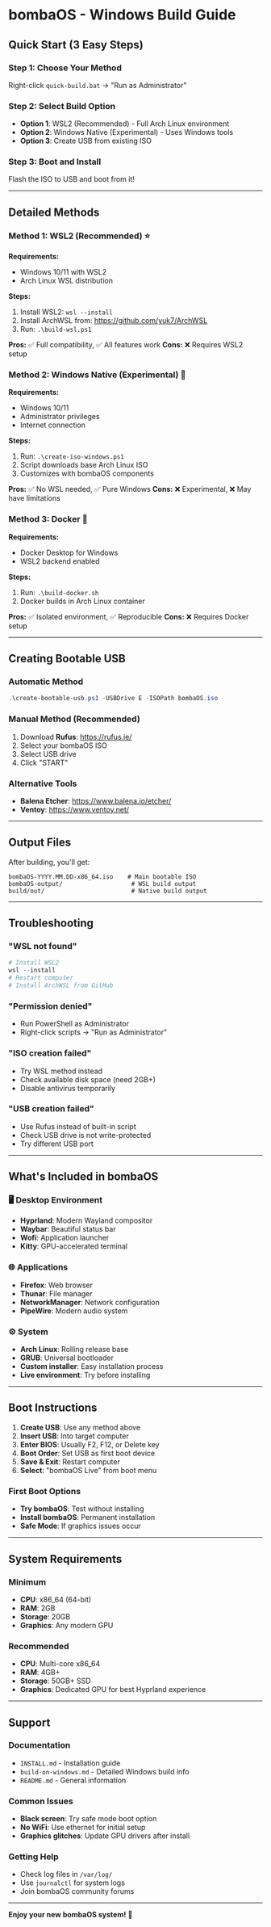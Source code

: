 # bombaOS - Windows Build Guide

## Quick Start (3 Easy Steps)

### Step 1: Choose Your Method
Right-click `quick-build.bat` → "Run as Administrator"

### Step 2: Select Build Option
- **Option 1**: WSL2 (Recommended) - Full Arch Linux environment
- **Option 2**: Windows Native (Experimental) - Uses Windows tools
- **Option 3**: Create USB from existing ISO

### Step 3: Boot and Install
Flash the ISO to USB and boot from it!

---

## Detailed Methods

### Method 1: WSL2 (Recommended) ⭐

**Requirements:**
- Windows 10/11 with WSL2
- Arch Linux WSL distribution

**Steps:**
1. Install WSL2: `wsl --install`
2. Install ArchWSL from: https://github.com/yuk7/ArchWSL
3. Run: `.\build-wsl.ps1`

**Pros:** ✅ Full compatibility, ✅ All features work
**Cons:** ❌ Requires WSL2 setup

### Method 2: Windows Native (Experimental) 🧪

**Requirements:**
- Windows 10/11
- Administrator privileges
- Internet connection

**Steps:**
1. Run: `.\create-iso-windows.ps1`
2. Script downloads base Arch Linux ISO
3. Customizes with bombaOS components

**Pros:** ✅ No WSL needed, ✅ Pure Windows
**Cons:** ❌ Experimental, ❌ May have limitations

### Method 3: Docker 🐳

**Requirements:**
- Docker Desktop for Windows
- WSL2 backend enabled

**Steps:**
1. Run: `.\build-docker.sh`
2. Docker builds in Arch Linux container

**Pros:** ✅ Isolated environment, ✅ Reproducible
**Cons:** ❌ Requires Docker setup

---

## Creating Bootable USB

### Automatic Method
```powershell
.\create-bootable-usb.ps1 -USBDrive E -ISOPath bombaOS.iso
```

### Manual Method (Recommended)
1. Download **Rufus**: https://rufus.ie/
2. Select your bombaOS ISO
3. Select USB drive
4. Click "START"

### Alternative Tools
- **Balena Etcher**: https://www.balena.io/etcher/
- **Ventoy**: https://www.ventoy.net/

---

## Output Files

After building, you'll get:
```
bombaOS-YYYY.MM.DD-x86_64.iso    # Main bootable ISO
bombaOS-output/                   # WSL build output
build/out/                        # Native build output
```

---

## Troubleshooting

### "WSL not found"
```powershell
# Install WSL2
wsl --install
# Restart computer
# Install ArchWSL from GitHub
```

### "Permission denied"
- Run PowerShell as Administrator
- Right-click scripts → "Run as Administrator"

### "ISO creation failed"
- Try WSL method instead
- Check available disk space (need 2GB+)
- Disable antivirus temporarily

### "USB creation failed"
- Use Rufus instead of built-in script
- Check USB drive is not write-protected
- Try different USB port

---

## What's Included in bombaOS

### 🖥️ Desktop Environment
- **Hyprland**: Modern Wayland compositor
- **Waybar**: Beautiful status bar
- **Wofi**: Application launcher
- **Kitty**: GPU-accelerated terminal

### 🌐 Applications
- **Firefox**: Web browser
- **Thunar**: File manager
- **NetworkManager**: Network configuration
- **PipeWire**: Modern audio system

### ⚙️ System
- **Arch Linux**: Rolling release base
- **GRUB**: Universal bootloader
- **Custom installer**: Easy installation process
- **Live environment**: Try before installing

---

## Boot Instructions

1. **Create USB**: Use any method above
2. **Insert USB**: Into target computer
3. **Enter BIOS**: Usually F2, F12, or Delete key
4. **Boot Order**: Set USB as first boot device
5. **Save & Exit**: Restart computer
6. **Select**: "bombaOS Live" from boot menu

### First Boot Options
- **Try bombaOS**: Test without installing
- **Install bombaOS**: Permanent installation
- **Safe Mode**: If graphics issues occur

---

## System Requirements

### Minimum
- **CPU**: x86_64 (64-bit)
- **RAM**: 2GB
- **Storage**: 20GB
- **Graphics**: Any modern GPU

### Recommended
- **CPU**: Multi-core x86_64
- **RAM**: 4GB+
- **Storage**: 50GB+ SSD
- **Graphics**: Dedicated GPU for best Hyprland experience

---

## Support

### Documentation
- `INSTALL.md` - Installation guide
- `build-on-windows.md` - Detailed Windows build info
- `README.md` - General information

### Common Issues
- **Black screen**: Try safe mode boot option
- **No WiFi**: Use ethernet for initial setup
- **Graphics glitches**: Update GPU drivers after install

### Getting Help
- Check log files in `/var/log/`
- Use `journalctl` for system logs
- Join bombaOS community forums

---

**Enjoy your new bombaOS system!** 🚀